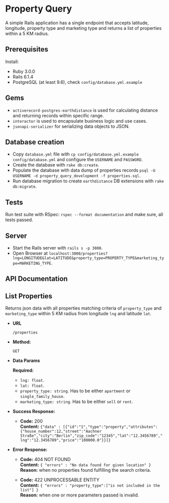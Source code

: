 # Property Query

A simple Rails application has a single endpoint that accepts latitude, longitude, property type and marketing type and returns a list of properties within a 5 KM radius.

## Prerequisites

Install:
* Ruby 3.0.0
* Rails 6.1.4
* PostgreSQL (at least 9.6), check `config/database.yml.example`

## Gems

* `activerecord-postgres-earthdistance` is used for calculating distance and returning records within specific range.
* `interactor` is used to encapsulate business logic and use cases.
* `jsonapi-serializer` for serializing data objects to JSON.

## Database creation

* Copy `database.yml` file with `cp config/database.yml.example config/database.yml` and configure the `USERNAME` and `PASSWORD`.
* Create the database with `rake db:create`.
* Populate the database with data dump of properties records `psql -U USERNAME -d property_query_development -f properties.sql`.
* Run database migration to create `earthdistance` DB extensions with `rake db:migrate`.

## Tests

Run test suite with RSpec: `rspec --format documentation` and make sure, all tests passed.

## Server

* Start the Rails server with `rails s -p 3000`.
* Open Browser at `localhost:3000/properties?lng=LONGITUDE&lat=LATITUDE&property_type=PROPERTY_TYPE&marketing_type=MARKETING_TYPE`.

## API Documentation

**List Properties**
----
  Returns json data with all properties matching criteria of `property_type` and `marketing_type` within 5 KM radius from longitude `lng` and latitude `lat`.

* **URL**

  `/properties`

* **Method:**

  `GET`

* **Data Params**

  **Required:**

   * `lng: float`.
   * `lat: float`.
   * `property_type: string`. Has to be either `apartment` or `single_family_house`.
   * `marketing_type: string`. Has to be either `sell` or `rent`.

* **Success Response:**

  * **Code:** 200 <br />
    **Content:** `{"data" : [{"id":"1","type":"property","attributes":{"house_number":12,"street":"Aachner Straße","city":"Berlin","zip_code":"12345","lat":"12.3456789","lng":"12.3456789","price":"100000.0"}}]}`

* **Error Response:**

  * **Code:** 404 NOT FOUND <br />
    **Content:** `{ "errors" : "No data found for given location" }` <br />
    **Reason:** when no properties found fulfilling the search criteria.

  * **Code:** 422 UNPROCESSABLE ENTITY <br />
    **Content:** `{ "errors" : "property_type":["is not included in the list"] }` <br />
    **Reason:** when one or more parameters passed is invalid.

